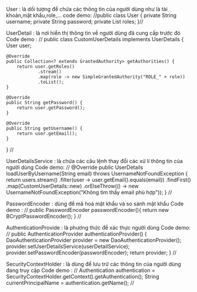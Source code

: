 User :  là dối tượng để chứa các thông tin của người dùng như là tài khoản,mật khẩu,role,...
code demo:
//public class User {
    private String username;
    private String password;
    private List<String> roles;
}//

UserDetail : là nơi hiển thị thông tin về người dùng đã cung cấp trước đó
Code demo : 
//
public class CustomUserDetails implements UserDetails {
    User user;

    @Override
    public Collection<? extends GrantedAuthority> getAuthorities() {
        return user.getRoles()
                .stream()
                .map(role -> new SimpleGrantedAuthority("ROLE_" + role))
                .toList();
    }

    @Override
    public String getPassword() {
        return user.getPassword();
    }

    @Override
    public String getUsername() {
        return user.getEmail();
    }
}
//

UserDetailsService :  là chứa các câu lệnh thay đổi các xử lí thông tin của người dùng 
Code demo: 
//
@Override
    public UserDetails loadUserByUsername(String email) throws UsernameNotFoundException {
        return users.stream()
                .filter(user -> user.getEmail().equals(email))
                .findFirst()
                .map(CustomUserDetails::new)
                .orElseThrow(() -> new UsernameNotFoundException("Không tìm thấy email phù hợp"));
    }
//

PasswordEncoder :  dùng để mã hoá mật khẩu và so sánh mật khẩu
Code demo : 
//
    public PasswordEncoder passwordEncoder(){
        return new BCryptPasswordEncoder();
    }
//

AuthenticationProvide : là phương thức để xác thực người dùng
Code demo: 
//
public AuthenticationProvider authenticationProvider() {
        DaoAuthenticationProvider provider = new DaoAuthenticationProvider();
        provider.setUserDetailsService(userDetailService);
        provider.setPasswordEncoder(passwordEncoder);
        return provider;
    }
//

SecurityContextHolder : là dùng để lưu trữ các thông tin của người dùng đang truy cập
Code demo : 
//
Authentication authentication = SecurityContextHolder.getContext().getAuthentication();
String currentPrincipalName = authentication.getName();
//
